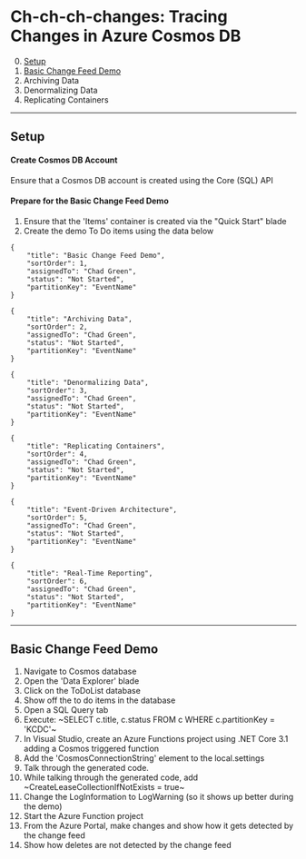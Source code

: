 # Ch-ch-ch-changes: Tracing Changes in Azure Cosmos DB

0. [Setup](#setup)
1. [Basic Change Feed Demo](#basic-change-feed-demo)
2. Archiving Data
3. Denormalizing Data
4. Replicating Containers

---

## Setup

#### Create Cosmos DB Account
Ensure that a Cosmos DB account is created using the Core (SQL) API

#### Prepare for the Basic Change Feed Demo
1. Ensure that the 'Items' container is created via the "Quick Start" blade
2. Create the demo To Do items using the data below

~~~
{
    "title": "Basic Change Feed Demo",
    "sortOrder": 1,
    "assignedTo": "Chad Green",
    "status": "Not Started",
    "partitionKey": "EventName"
}

{
    "title": "Archiving Data",
    "sortOrder": 2,
    "assignedTo": "Chad Green",
    "status": "Not Started",
    "partitionKey": "EventName"
}

{
    "title": "Denormalizing Data",
    "sortOrder": 3,
    "assignedTo": "Chad Green",
    "status": "Not Started",
    "partitionKey": "EventName"
}

{
    "title": "Replicating Containers",
    "sortOrder": 4,
    "assignedTo": "Chad Green",
    "status": "Not Started",
    "partitionKey": "EventName"
}

{
    "title": "Event-Driven Architecture",
    "sortOrder": 5,
    "assignedTo": "Chad Green",
    "status": "Not Started",
    "partitionKey": "EventName"
}

{
    "title": "Real-Time Reporting",
    "sortOrder": 6,
    "assignedTo": "Chad Green",
    "status": "Not Started",
    "partitionKey": "EventName"
}

~~~

---

## Basic Change Feed Demo

1. Navigate to Cosmos database
2. Open the 'Data Explorer' blade
3. Click on the ToDoList database
4. Show off the to do items in the database
5. Open a SQL Query tab
6. Execute: ~SELECT c.title, c.status  FROM c WHERE c.partitionKey = 'KCDC'~
7. In Visual Studio, create an Azure Functions project using .NET Core 3.1 adding a Cosmos triggered function
8. Add the 'CosmosConnectionString' element to the local.settings
9. Talk through the generated code.
10. While talking through the generated code, add ~CreateLeaseCollectionIfNotExists = true~
11. Change the LogInformation to LogWarning (so it shows up better during the demo)
11. Start the Azure Function project
12. From the Azure Portal, make changes and show how it gets detected by the change feed
13. Show how deletes are not detected by the change feed
